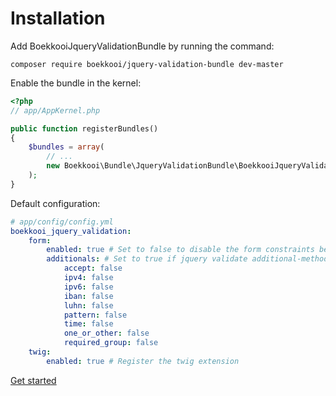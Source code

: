 Installation
============

Add BoekkooiJqueryValidationBundle by running the command:
```
composer require boekkooi/jquery-validation-bundle dev-master
```

Enable the bundle in the kernel:
```php
<?php
// app/AppKernel.php

public function registerBundles()
{
    $bundles = array(
        // ...
        new Boekkooi\Bundle\JqueryValidationBundle\BoekkooiJqueryValidationBundle(),
    );
}
```

Default configuration:
```yaml
# app/config/config.yml
boekkooi_jquery_validation:
    form:
        enabled: true # Set to false to disable the form constraints being parsed/converted by default
        additionals: # Set to true if jquery validate additional-method.js is included
            accept: false
            ipv4: false
            ipv6: false
            iban: false
            luhn: false
            pattern: false
            time: false
            one_or_other: false
            required_group: false
    twig:
        enabled: true # Register the twig extension
```

[Get started](usage.md)